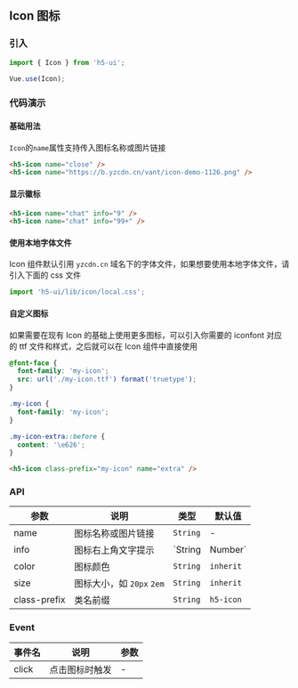 ## Icon 图标

### 引入
``` javascript
import { Icon } from 'h5-ui';

Vue.use(Icon);
```

### 代码演示

#### 基础用法

`Icon`的`name`属性支持传入图标名称或图片链接

```html
<h5-icon name="close" />
<h5-icon name="https://b.yzcdn.cn/vant/icon-demo-1126.png" />
```

#### 显示徽标

```html
<h5-icon name="chat" info="9" />
<h5-icon name="chat" info="99+" />
```

#### 使用本地字体文件

Icon 组件默认引用 `yzcdn.cn` 域名下的字体文件，如果想要使用本地字体文件，请引入下面的 css 文件

```js
import 'h5-ui/lib/icon/local.css';
```

#### 自定义图标

如果需要在现有 Icon 的基础上使用更多图标，可以引入你需要的 iconfont 对应的 ttf 文件和样式，之后就可以在 Icon 组件中直接使用

```css
@font-face {
  font-family: 'my-icon';
  src: url('./my-icon.ttf') format('truetype');
}

.my-icon {
  font-family: 'my-icon';
}

.my-icon-extra::before {
  content: '\e626';
}
```

```html
<h5-icon class-prefix="my-icon" name="extra" />
```

### API

| 参数 | 说明 | 类型 | 默认值 |
|------|------|------|------|
| name | 图标名称或图片链接 | `String` | - |
| info | 图标右上角文字提示 | `String | Number` | - |
| color | 图标颜色 | `String` | `inherit` |
| size | 图标大小，如 `20px` `2em` | `String` | `inherit` |
| class-prefix | 类名前缀 | `String` | `h5-icon` |

### Event

| 事件名 | 说明 | 参数 |
|------|------|------|
| click | 点击图标时触发 | - |

